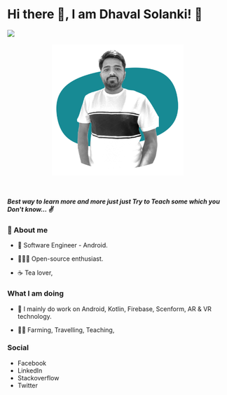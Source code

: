 # Hi there 👋, I am Dhaval Solanki! 🙏

![](https://komarev.com/ghpvc/?username=pranaypatel512&color=brightgreen&style=flat)

 <p align="center">
    <img height="300px" width="300px" src="https://github.com/dhaval-android/dhaval-android/blob/main/PictureMine/newpic.png" >
 
  <br>  <br>
  <b><i>Best way to learn more and more just just Try to Teach some which you Don't know... ✌️ </i></b> 
 </p>

### 📃 About me

* 💼 Software Engineer - Android.

* 👨🏻‍💻 Open-source enthusiast. 

* ☕ Tea lover, 

### What I am doing

* 🙌 I mainly do work on Android, Kotlin, Firebase, Scenform, AR & VR technology. 

* 👨‍🍳 Farming, Travelling, Teaching, 


### Social
* Facebook
* LinkedIn
* Stackoverflow
* Twitter


